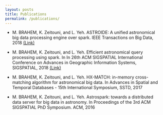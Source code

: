 ```yaml
---
layout: posts
title: Publications
permalink: /publications/
---
```


* M. BRAHEM, K. Zeitouni, and L. Yeh. ASTROIDE: A unified astronomical big data processing
engine over spark. IEEE Transactions on Big Data, 2018 [(Link)](http://perso.prism.uvsq.fr/users/zeitouni/papers/TBD2018_Preprint.pdf)

* M. BRAHEM, K. Zeitouni, and L. Yeh. Efficient astronomical query processing using spark. In
In 26th ACM SIGSPATIAL International Conference on Advances in Geographic Information
Systems, SIGSPATIAL, 2018 [(Link)](http://perso.prism.uvsq.fr/users/zeitouni/papers/SIGSPATIAL2018_Preprint.pdf)

* M. BRAHEM, K. Zeitouni, and L. Yeh. HX-MATCH: in-memory cross-matching algorithm
for astronomical big data. In Advances in Spatial and Temporal Databases - 15th International
Symposium, SSTD, 2017

* M. BRAHEM, K. Zeitouni, and L. Yeh. Astrospark: towards a distributed data server for big
data in astronomy. In Proceedings of the 3rd ACM SIGSPATIAL PhD Symposium. ACM, 2016

